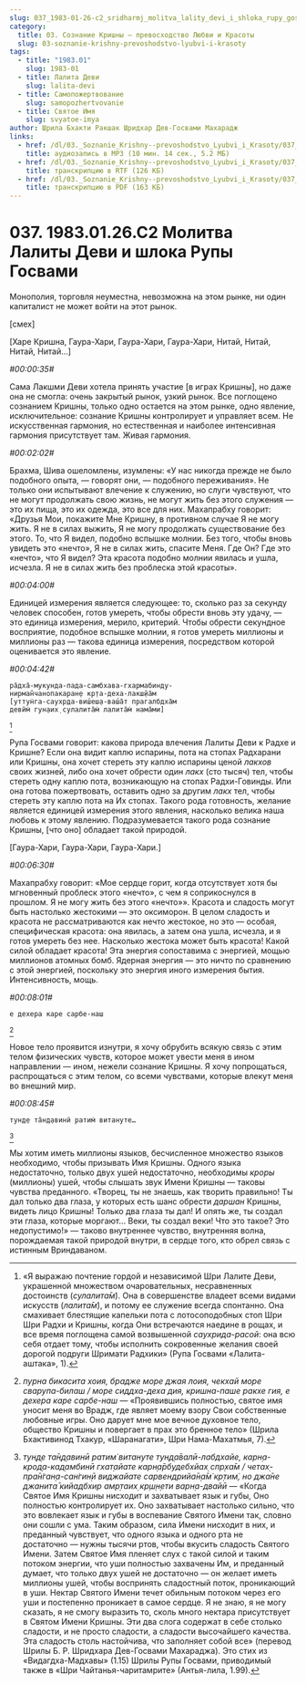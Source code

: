 ```yaml
---
slug: 037_1983-01-26-c2_sridharmj_molitva_lality_devi_i_shloka_rupy_gosvami
category:
  title: 03. Сознание Кришны — превосходство Любви и Красоты
  slug: 03-soznanie-krishny-prevoshodstvo-lyubvi-i-krasoty
tags:
  - title: "1983.01"
    slug: 1983-01
  - title: Лалита Деви
    slug: lalita-devi
  - title: Самопожертвование
    slug: samopozhertvovanie
  - title: Святое Имя
    slug: svyatoe-imya
author: Шрила Бхакти Ракшак Шридхар Дев-Госвами Махарадж
links:
  - href: /dl/03._Soznanie_Krishny--prevoshodstvo_Lyubvi_i_Krasoty/037_1983.01.26.C2_SridharMj_Molitva_Lality_Devi_i_shloka_Rupy_Gosvami.mp3
    title: аудиозапись в MP3 (10 мин. 14 сек., 5.2 МБ)
  - href: /dl/03._Soznanie_Krishny--prevoshodstvo_Lyubvi_i_Krasoty/037_1983.01.26.C2_SridharMj_Molitva_Lality_Devi_i_shloka_Rupy_Gosvami.rtf
    title: транскрипцию в RTF (126 КБ)
  - href: /dl/03._Soznanie_Krishny--prevoshodstvo_Lyubvi_i_Krasoty/037_1983.01.26.C2_SridharMj_Molitva_Lality_Devi_i_shloka_Rupy_Gosvami.pdf
    title: транскрипцию в PDF (163 КБ)
---
```


# 037. 1983.01.26.C2 Молитва Лалиты Деви и шлока Рупы Госвами

Монополия, торговля неуместна, невозможна на этом рынке, ни один капиталист не может войти на этот рынок.

[смех]

[Харе Кришна, Гаура-Хари, Гаура-Хари, Гаура-Хари, Нитай, Нитай, Нитай, Нитай…]

*#00:00:35#*

Сама Лакшми Деви хотела принять участие [в играх Кришны], но даже она не смогла: очень закрытый рынок, узкий рынок. Все поглощено сознанием Кришны, только одно остается на этом рынке, одно явление, исключительное: сознание Кришны контролирует и управляет всем. Не искусственная гармония, но естественная и наиболее интенсивная гармония присутствует там. Живая гармония.

*#00:02:02#*

Брахма, Шива ошеломлены, изумлены: «У нас никогда прежде не было подобного опыта, — говорят они, — подобного переживания». Не только они испытывают влечение к служению, но слуги чувствуют, что не могут продолжать свою жизнь, не могут жить без этого служения — это их пища, это их одежда, это все для них. Махапрабху говорит: «Друзья Мои, покажите Мне Кришну, в противном случае Я не могу жить. Я не в силах выжить, Я не могу продолжать существование без этого. То, что Я видел, подобно вспышке молнии. Без того, чтобы вновь увидеть это «нечто», Я не в силах жить, спасите Меня. Где Он? Где это «нечто», что Я видел? Эта красота подобно молнии явилась и ушла, исчезла. Я не в силах жить без проблеска этой красоты».

*#00:04:00#*

Единицей измерения является следующее: то, сколько раз за секунду человек способен, готов умереть, чтобы обрести вновь эту удачу, — это единица измерения, мерило, критерий. Чтобы обрести секундное восприятие, подобное вспышке молнии, я готов умереть миллионы и миллионы раз — такова единица измерения, посредством которой оценивается это явление.

*#00:04:42#*

    ра̄дха̄-мукунда-пада-самбхава-гхармабинду-
    нирман̃чанопакаран̣е кр̣та-деха-лакш̣йа̄м
    [уттун̇га-саухр̣да-виш́еш̣а-ваш́а̄т прагалбдха̄м
    девӣм̇ гун̣аих̣ сулалита̄м̇ лалита̄м̇ нама̄ми]
[^_ftn1]

Рупа Госвами говорит: какова природа влечения Лалиты Деви к Радхе и Кришне? Если она видит каплю испарины, пота на стопах Радхарани или Кришны, она хочет стереть эту каплю испарины ценой *лакхов* своих жизней, либо она хочет обрести один *лакх* (сто тысяч) тел, чтобы стереть одну каплю пота, возникающую на стопах Радхи-Говинды. Или она готова пожертвовать, оставить одно за другим *лакх* тел, чтобы стереть эту каплю пота на Их стопах. Такого рода готовность, желание является единицей измерения этого явления, насколько велика наша любовь к этому явлению. Подразумевается такого рода сознание Кришны, [что оно] обладает такой природой.

[Гаура-Хари, Гаура-Хари, Гаура-Хари.]

*#00:06:30#*

Махапрабху говорит: «Мое сердце горит, когда отсутствует хотя бы мгновенный проблеск этого «нечто», с чем я соприкоснулся в прошлом. Я не могу жить без этого «нечто»». Красота и сладость могут быть настолько жестокими — это оксиморон. В целом сладость и красота не рассматриваются как нечто жестокое, но это — особая, специфическая красота: она явилась, а затем она ушла, исчезла, и я готов умереть без нее. Насколько жестока может быть красота! Какой силой обладает красота! Эта энергия сопоставима с энергией, мощью миллионов атомных бомб. Ядерная энергия — это ничто по сравнению с этой энергией, поскольку это энергия иного измерения бытия. Интенсивность, мощь.

*#00:08:01#*

    е дехера каре сарбе-наш
[^_ftn2]

Новое тело проявится изнутри, я хочу обрубить всякую связь с этим телом физических чувств, которое может увести меня в ином направлении — ином, нежели сознание Кришны. Я хочу попрощаться, распрощаться с этим телом, со всеми чувствами, которые влекут меня во внешний мир.

*#00:08:45#*

    тун̣д̣е та̄н̣д̣авинӣ ратим̇ витануте…
[^_ftn3]

Мы хотим иметь миллионы языков, бесчисленное множество языков необходимо, чтобы призывать Имя Кришны. Одного языка недостаточно, только двух ушей недостаточно, необходимы *кроры* (миллионы) ушей, чтобы слышать звук Имени Кришны — таковы чувства преданного. «Творец, ты не знаешь, как творить правильно! Ты дал только два глаза, у которых есть шанс обрести *даршан* Кришны, видеть лицо Кришны! Только два глаза ты дал! И опять же, ты создал эти глаза, которые моргают… Веки, ты создал веки! Что это такое? Это недопустимо!» — таково внутреннее чувство, внутренняя волна, порождаемая такой природой внутри, в сердце того, кто обрел связь с истинным Вриндаваном.



[^_ftn1]: «Я выражаю почтение гордой и независимой Шри Лалите Деви, украшенной множеством очаровательных, несравненных достоинств (*сулалита̄м̇*). Она в совершенстве владеет всеми видами искусств (*лалита̄м̇*), и потому ее служение всегда спонтанно. Она смахивает блестящие капельки пота с лотосоподобных стоп Шри Шри Радхи и Кришны, когда Они встречаются наедине в рощах, и все время поглощена самой возвышенной *саухрида-расой*: она всю себя отдает тому, чтобы исполнить сокровенные желания своей дорогой подруги Шримати Радхики» (Рупа Госвами «Лалита-аштака», 1).

[^_ftn2]: *пурна бикасита хоия, брадже море джая лоия, чекхай море сварупа-билаш / море сиддха-деха дия, кришна-паше ракхе гия, е дехера каре сарбе-наш* — «Проявившись полностью, святое имя уносит меня во Врадж, где являет моему взору Свои собственные любовные игры. Оно дарует мне мое вечное духовное тело, общество Кришны и повергает в прах это бренное тело» (Шрила Бхактивинод Тхакур, «Шаранагати», Шри Нама-Махатмья, 7).

[^_ftn3]: *тун̣д̣е та̄н̣д̣авинӣ ратим̇ витануте тун̣д̣а̄валӣ-лабдхайе, карн̣а-крод̣а-кад̣амбинӣ гхат̣айате карн̣а̄рбудебхйах̣ спр̣ха̄м / четах̣-пра̄н̇ган̣а-сан̇гин̣ӣ виджайате сарвендрийа̄н̣а̄м̇ кр̣тим̇, но джа̄не джанита̄ кийадбхир амр̣таих̣ кр̣ш̣н̣ети варн̣а-двайӣ* — «Когда Святое Имя Кришны нисходит и захватывает язык и губы, Оно полностью контролирует их. Оно захватывает настолько сильно, что это вовлекает язык и губы в воспевание Святого Имени так, словно они сошли с ума. Таким образом, сила Имени нисходит в них, и преданный чувствует, что одного языка и одного рта не достаточно — нужны тысячи ртов, чтобы вкусить сладость Святого Имени. Затем Святое Имя пленяет слух с такой силой и таким потоком энергии, что уши полностью захвачены Им, и преданный думает, что только двух ушей не достаточно — он желает иметь миллионы ушей, чтобы воспринять сладостный поток, проникающий в уши. Нектар Святого Имени течет обильным потоком через его уши и постепенно проникает в самое сердце. Я не знаю, я не могу сказать, я не смогу выразить то, сколь много нектара присутствует в Святом Имени Кришны. Эти два слога содержат в себе столько сладости, и не просто сладости, а сладости высочайшего качества. Эта сладость столь настойчива, что заполняет собой все» (перевод Шрилы Б. Р. Шридхара Дев-Госвами Махараджа). Это стих из «Видагдха-Мадхавы» (1.15) Шрилы Рупы Госвами, приводимый также в «Шри Чайтанья-чаритамрите» (Антья-лила, 1.99).

